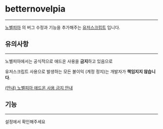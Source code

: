 # betternovelpia

<hr>

[노벨피아](https://novelpia.com/) 의 버그 수정과 기능을 추가해주는  [유저스크립트](https://en.wikipedia.org/wiki/Userscript) 입니다.

## 유의사항

<hr>

노벨피아에서는 공식적으로 애드온 사용을 **금지**하고 있음으로

유저스크립트 사용으로 발생하는 모든 불이익 (계정 정지)는 개발자가 **책임지지 않습니다**.

[(안내) 노벨피아 애드온 사용 금지 안내](https://novelpia.com/notice/all/view_559835)

## 기능

<hr>

설정에서 확인해주세요